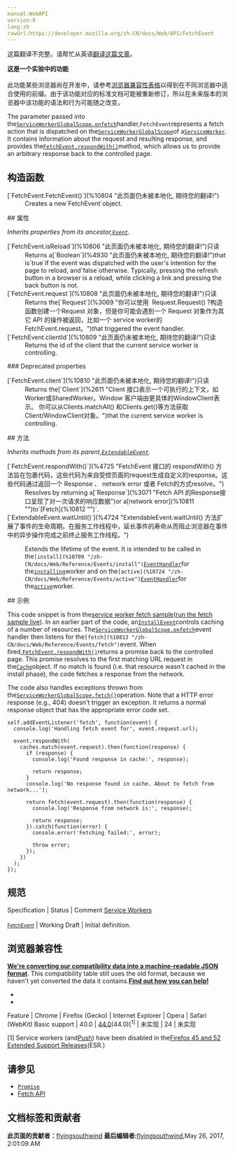 ```yaml
---
manual:WebAPI
version:0
lang:zh
rawUrl:https://developer.mozilla.org/zh-CN/docs/Web/API/FetchEvent
---
```




这篇翻译不完整。请帮忙从英语[翻译这篇文章](%10798 "")。






**这是一个实验中的功能**<br></br>此功能某些浏览器尚在开发中，请参考[浏览器兼容性表格](%10800 "")以得到在不同浏览器中适合使用的前缀。由于该功能对应的标准文档可能被重新修订，所以在未来版本的浏览器中该功能的语法和行为可能随之改变。




The parameter passed into the[`ServiceWorkerGlobalScope.onfetch`](%10802 "此页面仍未被本地化, 期待您的翻译!")handler,`FetchEvent`represents a fetch action that is dispatched on the[`ServiceWorkerGlobalScope`](%3203 "The ServiceWorkerGlobalScope interface of the ServiceWorker API represents the global execution context of a service worker.")of a[`ServiceWorker`](%3201 "一个ServiceWorker对象在 ServiceWorkerRegistration.active 属性和 ServiceWorkerContainer.controller 属性中可用 — 这是一个激活并在控制页面的service worker(service worker成功注册,被控页面已经重新加载完毕.)"). It contains information about the request and resulting response, and provides the[`FetchEvent.respondWith()`](%4725 "FetchEvent 接口的 respondWith() 方法旨在包裹代码，这些代码为来自受控页面的request生成自定义的response。这些代码通过返回一个 Response 、 network error 或者 Fetch的方式resolve。")method, which allows us to provide an arbitrary response back to the controlled page.


## 构造函数<a name="构造函数"></a>
<dl><dt>[`FetchEvent.FetchEvent()`](%10804 "此页面仍未被本地化, 期待您的翻译!")</dt><dd>Creates a new`FetchEvent`object.</dd></dl>
## 属性<a name="属性"></a>


<em>Inherits properties from its ancestor,[`Event`](%2693 "此页面仍未被本地化, 期待您的翻译!")</em>.

<dl><dt>[`FetchEvent.isReload`](%10806 "此页面仍未被本地化, 期待您的翻译!")只读</dt><dd>Returns a[`Boolean`](%4930 "此页面仍未被本地化, 期待您的翻译!")that is`true`if the event was dispatched with the user&#39;s intention for the page to reload, and`false`otherwise. Typically, pressing the refresh button in a browser is a reload, while clicking a link and pressing the back button is not.</dd><dt>[`FetchEvent.request`](%10808 "此页面仍未被本地化, 期待您的翻译!")只读</dt><dd>Returns the[`Request`](%3069 "你可以使用  Request.Request() ?构造函数创建一个Request 对象，但是你可能会遇到一个 Request 对象作为其它 API 的操作被返回，比如一个 service worker的FetchEvent.request。")that triggered the event handler.</dd><dt>[`FetchEvent.clientId`](%10809 "此页面仍未被本地化, 期待您的翻译!")只读</dt><dd>Returns the id of the client that the current service worker is controlling.</dd></dl>
### Deprecated properties<a name="Deprecated_properties"></a>
<dl><dt>[`FetchEvent.client`](%10810 "此页面仍未被本地化, 期待您的翻译!")只读</dt><dd>Returns the[`Client`](%2611 "Client 接口表示一个可执行的上下文，如Worker或SharedWorker。Window 客户端由更具体的WindowClient表示。 你可以从Clients.matchAll() 和Clients.get()等方法获取Client/WindowClient对象。")that the current service worker is controlling.</dd></dl>
## 方法<a name="方法"></a>


<em>Inherits methods from its parent,</em><em>[`ExtendableEvent`](%2697 "The ExtendableEvent interface extends the lifetime of the install and activate events dispatched on the global scope as part of the service worker lifecycle. This ensures that any functional events (like FetchEvent) are not dispatched until it upgrades database schemas and deletes the outdated cache entries.")</em>.

<dl><dt>[`FetchEvent.respondWith()`](%4725 "FetchEvent 接口的 respondWith() 方法旨在包裹代码，这些代码为来自受控页面的request生成自定义的response。这些代码通过返回一个 Response 、 network error 或者 Fetch的方式resolve。")</dt><dd>Resolves by returning a[`Response`](%3071 "Fetch API 的Response接口呈现了对一次请求的响应数据")or a[network error](%10811 "")to`[Fetch](%10812 "")`.</dd><dt>[`ExtendableEvent.waitUntil()`](%4724 "ExtendableEvent.waitUntil() 方法扩展了事件的生命周期。在服务工作线程中，延长事件的寿命从而阻止浏览器在事件中的异步操作完成之前终止服务工作线程。")</dt><dd>

Extends the lifetime of the event. It is intended to be called in the`[install](%10709 "/zh-CN/docs/Web/Reference/Events/install")`[`EventHandler`](%3762 "此页面仍未被本地化, 期待您的翻译!")for the[`installing`](%10722 "此页面仍未被本地化, 期待您的翻译!")worker and on the`[active](%10724 "/zh-CN/docs/Web/Reference/Events/active")`[`EventHandler`](%3762 "此页面仍未被本地化, 期待您的翻译!")for the[`active`](%10726 "The active property of the ServiceWorkerRegistration interface returns a service worker whose ServiceWorker.state is activating or activated. This property is initially set to null.")worker.

</dd></dl>
## 示例<a name="示例"></a>


This code snippet is from the[service worker fetch sample](%10727 "")([run the fetch sample live](%10728 "")). In an earlier part of the code, an[`InstallEvent`](%2842 "该参数传递到 oninstall 事件处理程序，InstallEvent接口表示一个 ServiceWorker 的 ServiceWorkerGlobalScope 上分派的安装操作。作为 ExtendableEvent 的一个子类，它确保在安装期间不调度诸如 FetchEvent 之类的功能事件。")controls caching of a number of resources. The[`ServiceWorkerGlobalScope.onfetch`](%10802 "此页面仍未被本地化, 期待您的翻译!")event handler then listens for the`[fetch](%10813 "/zh-CN/docs/Web/Reference/Events/fetch")`event. When fired,[`FetchEvent.respondWith()`](%4725 "FetchEvent 接口的 respondWith() 方法旨在包裹代码，这些代码为来自受控页面的request生成自定义的response。这些代码通过返回一个 Response 、 network error 或者 Fetch的方式resolve。")returns a promise back to the controlled page. This promise resolves to the first matching URL request in the[`Cache`](%2602 "Cache 接口提供缓存的 Request / Response 对象对的存储机制，例如作为ServiceWorker 生命周期的一部分。 Cache 接口像 workers 一样, 是暴露在 window 作用域下的。尽管它被定义在 service worker 的标准中,  但是它不必一定要配合 service worker 使用.")object. If no match is found (i.e. that resource wasn&#39;t cached in the install phase), the code fetches a response from the network.



The code also handles exceptions thrown from the[`ServiceWorkerGlobalScope.fetch()`](%10814 "此页面仍未被本地化, 期待您的翻译!")operation. Note that a HTTP error response (e.g., 404) doesn&#39;t trigger an exception. It returns a normal response object that has the appropriate error code set.


```
self.addEventListener('fetch', function(event) {
  console.log('Handling fetch event for', event.request.url);

  event.respondWith(
    caches.match(event.request).then(function(response) {
      if (response) {
        console.log('Found response in cache:', response);

        return response;
      }
      console.log('No response found in cache. About to fetch from network...');

      return fetch(event.request).then(function(response) {
        console.log('Response from network is:', response);

        return response;
      }).catch(function(error) {
        console.error('Fetching failed:', error);

        throw error;
      });
    })
  );
});
```

## 规范<a name="规范"></a>
Specification | Status | Comment 
[Service Workers<br></br><small>FetchEvent</small>](%10816 "") | Working Draft | Initial definition. 


## 浏览器兼容性<a name="浏览器兼容性"></a>


**[We&#39;re converting our compatibility data into a machine-readable JSON format](%3344 "")**. This compatibility table still uses the old format, because we haven&#39;t yet converted the data it contains.**[Find out how you can help!](%3392 "")**


* 
* 
Feature | Chrome | Firefox (Gecko) | Internet Explorer | Opera | Safari (WebKit) 
Basic support | 40.0 | [44.0](%3681 "Released on 2016-01-26.")(44.0)[<sup>1]</sup> | 未实现 | 24 | 未实现 






[1] Service workers (and[Push](%4701 "")) have been disabled in the[Firefox 45 and 52 Extended Support Releases](%4702 "")(ESR.)


## 请参见<a name="请参见"></a>

* [`Promise`](%4107 "Promise 对象用于表示一个异步操作的最终状态（完成或失败），以及其返回的值。")
* [Fetch API](%3357 "")



## 文档标签和贡献者
**此页面的贡献者：**[flyingsouthwind](%4711 "")
**最后编辑者:**[flyingsouthwind](%4711 ""),<time>May 26, 2017, 2:01:09 AM</time>



